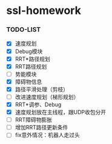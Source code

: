 # ssl-homework

### TODO-LIST

- [x] 速度规划
- [x] Debug模块
- [x] RRT*路径规划
- [x] RRT路径规划
- [ ] 势能模块
- [x] 障碍物信息
- [x] 路径平滑处理（剪枝）
- [ ] 改进速度规划（梯形规划）
- [x] RRT*调参、Debug
- [x] 速度规划放在主线程，跟UDP收包分开
- [ ] RRT障碍物膨胀
- [ ] 增加RRT路径更新条件
- [ ] fix意外情况：机器人走过头
